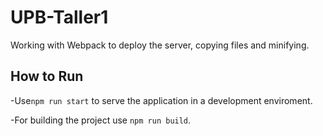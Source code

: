 # UPB-Taller1

Working with Webpack to deploy the server, copying files and minifying.

## How to Run
-Use`npm run start` to serve the application in a development enviroment.

-For building the project use `npm run build`.
